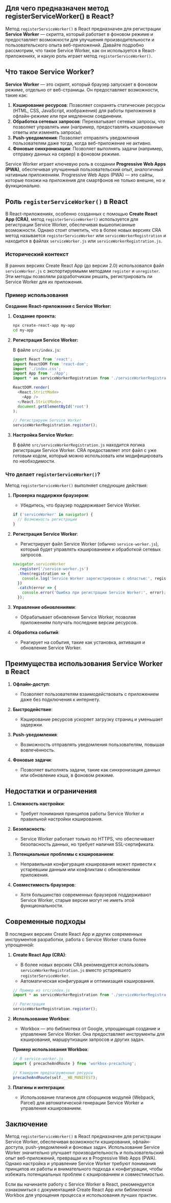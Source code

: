## Для чего предназначен метод registerServiceWorker() в React?

Метод `registerServiceWorker()` в React предназначен для регистрации **Service Worker** — скрипта, который работает в фоновом режиме и предоставляет возможности для улучшения производительности и пользовательского опыта веб-приложений. Давайте подробно рассмотрим, что такое Service Worker, как он используется в React-приложениях, и какую роль играет метод `registerServiceWorker()`.

## Что такое Service Worker?

**Service Worker** — это скрипт, который браузер запускает в фоновом режиме, отдельно от веб-страницы. Он предоставляет возможности, такие как:

1. **Кэширование ресурсов**: Позволяет сохранять статические ресурсы (HTML, CSS, JavaScript, изображения) для работы приложения в офлайн-режиме или при медленном соединении.
2. **Обработка сетевых запросов**: Перехватывает сетевые запросы, что позволяет управлять ими (например, предоставлять кэшированные ответы или изменять запросы).
3. **Push-уведомления**: Позволяет отправлять уведомления пользователям даже тогда, когда веб-приложение не активно.
4. **Фоновые синхронизации**: Позволяет выполнять задачи (например, отправку данных на сервер) в фоновом режиме.

Service Worker играет ключевую роль в создании **Progressive Web Apps (PWA)**, обеспечивая улучшенный пользовательский опыт, аналогичный нативным приложениям.
Progressive Web Apps (PWA) — это сайты, которые похожи на приложения для смартфонов не только внешне, но и функционально. 

## Роль `registerServiceWorker()` в React

В React-приложениях, особенно созданных с помощью **Create React App (CRA)**, метод `registerServiceWorker()` используется для регистрации Service Worker, обеспечивая вышеописанные возможности. Однако стоит отметить, что в более новых версиях CRA метод называется `registerServiceWorker` или `serviceWorkerRegistration` и находится в файлах `serviceWorker.js` или `serviceWorkerRegistration.js`.

### Исторический контекст

В ранних версиях Create React App (до версии 2.0) использовался файл `serviceWorker.js` с экспортируемыми методами `register` и `unregister`. Эти методы позволяли разработчикам решать, регистрировать ли Service Worker для их приложения.

### Пример использования

**Создание React-приложения с Service Worker:**

1. **Создание проекта:**

   ```bash
   npx create-react-app my-app
   cd my-app
   ```

2. **Регистрация Service Worker:**

   В файле `src/index.js`:

   ```javascript
   import React from 'react';
   import ReactDOM from 'react-dom';
   import './index.css';
   import App from './App';
   import * as serviceWorkerRegistration from './serviceWorkerRegistration'; // Импортируем регистрацию

   ReactDOM.render(
     <React.StrictMode>
       <App />
     </React.StrictMode>,
     document.getElementById('root')
   );

   // Регистрируем Service Worker
   serviceWorkerRegistration.register();
   ```

3. **Настройка Service Worker:**

   В файле `src/serviceWorkerRegistration.js` находится логика регистрации Service Worker. CRA предоставляет этот файл с уже готовым кодом, который можно использовать или модифицировать по необходимости.

### Что делает `registerServiceWorker()`?

Метод `registerServiceWorker()` выполняет следующие действия:

1. **Проверка поддержки браузером**:
   - Убедитесь, что браузер поддерживает Service Worker.
   
   ```javascript
   if ('serviceWorker' in navigator) {
     // Возможность регистрации
   }
   ```

2. **Регистрация Service Worker**:
   - Регистрирует файл Service Worker (обычно `service-worker.js`), который будет управлять кэшированием и обработкой сетевых запросов.
   
   ```javascript
   navigator.serviceWorker
     .register('/service-worker.js')
     .then(registration => {
       console.log('Service Worker зарегистрирован с областью:', registration.scope);
     })
     .catch(error => {
       console.error('Ошибка при регистрации Service Worker:', error);
     });
   ```

3. **Управление обновлениями**:
   - Обрабатывает обновления Service Worker, позволяя приложениям получать последние версии ресурсов.

4. **Обработка событий**:
   - Реагирует на события, такие как установка, активация и обновление Service Worker.

## Преимущества использования Service Worker в React

1. **Офлайн-доступ**:
   - Позволяет пользователям взаимодействовать с приложением даже без подключения к интернету.

2. **Быстродействие**:
   - Кэширование ресурсов ускоряет загрузку страниц и уменьшает задержки.

3. **Push-уведомления**:
   - Возможность отправлять уведомления пользователям, повышая вовлечённость.

4. **Фоновые задачи**:
   - Позволяет выполнять задачи, такие как синхронизация данных или обновление кэша, в фоновом режиме.

## Недостатки и ограничения

1. **Сложность настройки**:
   - Требует понимания принципов работы Service Worker и правильной настройки кэширования.

2. **Безопасность**:
   - Service Worker работает только по HTTPS, что обеспечивает безопасность данных, но требует наличия SSL-сертификата.

3. **Потенциальные проблемы с кэшированием**:
   - Неправильная конфигурация кэширования может привести к устаревшим данным или конфликтам с обновлениями приложения.

4. **Совместимость браузеров**:
   - Хотя большинство современных браузеров поддерживают Service Worker, старые версии могут не иметь этой функциональности.

## Современные подходы

В последних версиях Create React App и других современных инструментов разработки, работа с Service Worker стала более упрощенной:

1. **Create React App (CRA)**:
   - В более новых версиях CRA рекомендуется использовать `serviceWorkerRegistration.js` вместо устаревшего `registerServiceWorker`.
   - Автоматическая конфигурация и оптимизация кэширования.
   
   ```javascript
   // Пример из src/index.js
   import * as serviceWorkerRegistration from './serviceWorkerRegistration';
   
   // Регистрация
   serviceWorkerRegistration.register();
   ```

2. **Использование Workbox**:
   - Workbox — это библиотека от Google, упрощающая создание и управление Service Worker. Она предоставляет инструменты для кэширования, маршрутизации запросов и других задач.
   
   **Пример использования Workbox**:

   ```javascript
   // В service-worker.js
   import { precacheAndRoute } from 'workbox-precaching';

   // Кэшируем предзагруженные ресурсы
   precacheAndRoute(self.__WB_MANIFEST);
   ```

3. **Плагины и интеграции**:
   - Использование плагинов для сборщиков модулей (Webpack, Parcel) для автоматической генерации Service Worker и управления кэшированием.

## Заключение

Метод `registerServiceWorker()` в React предназначен для регистрации Service Worker, обеспечивая возможности кэширования, офлайн-доступа, push-уведомлений и фоновых задач. Использование Service Worker значительно улучшает производительность и пользовательский опыт веб-приложений, превращая их в Progressive Web Apps (PWA). Однако настройка и управление Service Worker требуют понимания принципов их работы и внимательного подхода к конфигурации, чтобы избежать потенциальных проблем с кэшированием и совместимостью.

Если вы начинаете работу с Service Worker в React, рекомендуется ознакомиться с документацией Create React App или библиотекой Workbox для упрощения процесса и использования лучших практик.
